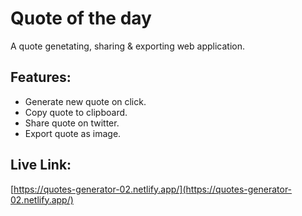 # Quote of the day

A quote genetating, sharing & exporting web application.

## Features:

- Generate new quote on click.
- Copy quote to clipboard.
- Share quote on twitter.
- Export quote as image.

## Live Link:

[https://quotes-generator-02.netlify.app/](https://quotes-generator-02.netlify.app/)
